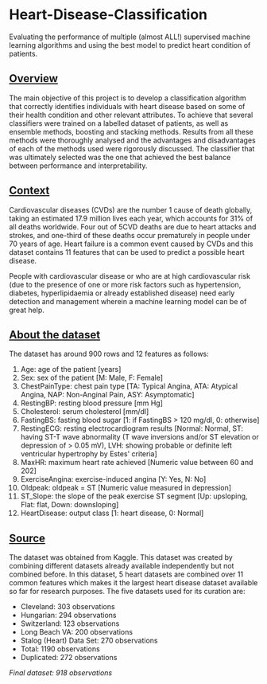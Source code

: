 # Heart-Disease-Classification
Evaluating the performance of multiple (almost ALL!) supervised machine learning algorithms and using the best model to predict heart condition of patients.

## <u>Overview</u>
The main objective of this project is to develop a classification algorithm that correctly identifies individuals with heart disease based on some of their health condition and other relevant attributes. To achieve that several classifiers were trained on a labelled dataset of patients, as well as ensemble methods, boosting and stacking methods. Results from all these methods were thoroughly analysed and the advantages and disadvantages of each of the methods used were rigorously discussed. The classifier that was ultimately selected was the one that achieved the best balance between performance and interpretability.

## <u>Context</u>
Cardiovascular diseases (CVDs) are the number 1 cause of death globally, taking an estimated 17.9 million lives each year, which accounts for 31% of all deaths worldwide. Four out of 5CVD deaths are due to heart attacks and strokes, and one-third of these deaths occur prematurely in people under 70 years of age. Heart failure is a common event caused by CVDs and this dataset contains 11 features that can be used to predict a possible heart disease.

People with cardiovascular disease or who are at high cardiovascular risk (due to the presence of one or more risk factors such as hypertension, diabetes, hyperlipidaemia or already established disease) need early detection and management wherein a machine learning model can be of great help.

## <u>About the dataset</u>
The dataset has around 900 rows and 12 features as follows:
1. Age: age of the patient [years]
1. Sex: sex of the patient [M: Male, F: Female]
1. ChestPainType: chest pain type [TA: Typical Angina, ATA: Atypical Angina, NAP: Non-Anginal Pain, ASY: Asymptomatic]
1. RestingBP: resting blood pressure [mm Hg]
1. Cholesterol: serum cholesterol [mm/dl]
1. FastingBS: fasting blood sugar [1: if FastingBS > 120 mg/dl, 0: otherwise]
1. RestingECG: resting electrocardiogram results [Normal: Normal, ST: having ST-T wave abnormality (T wave inversions and/or ST elevation or depression of > 0.05 mV), LVH: showing probable or definite left ventricular hypertrophy by Estes' criteria]
1. MaxHR: maximum heart rate achieved [Numeric value between 60 and 202]
1. ExerciseAngina: exercise-induced angina [Y: Yes, N: No]
1. Oldpeak: oldpeak = ST [Numeric value measured in depression]
1. ST_Slope: the slope of the peak exercise ST segment [Up: upsloping, Flat: flat, Down: downsloping]
1. HeartDisease: output class [1: heart disease, 0: Normal]

## <u>Source</u>
The dataset was obtained from Kaggle.
This dataset was created by combining different datasets already available independently but not combined before. In this dataset, 5 heart datasets are combined over 11 common features which makes it the largest heart disease dataset available so far for research purposes. The five datasets used for its curation are:

- Cleveland: 303 observations
- Hungarian: 294 observations
- Switzerland: 123 observations
- Long Beach VA: 200 observations
- Stalog (Heart) Data Set: 270 observations
- Total: 1190 observations
- Duplicated: 272 observations

*Final dataset: 918 observations*

